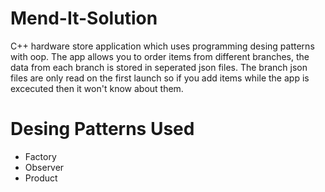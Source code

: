 # Mend-It-Solution
C++ hardware store application which uses programming desing patterns with oop. The app allows you to order items from different branches, 
the data from each branch is stored in seperated json files. The branch json files are only read on the first launch so if you add items while the
app is excecuted then it won't know about them.

# Desing Patterns Used
- Factory
- Observer
- Product
